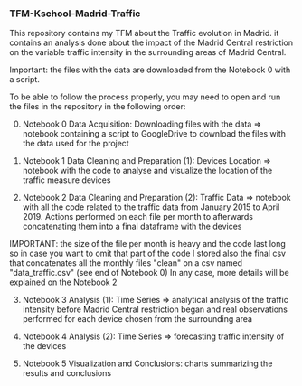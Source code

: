 ### TFM-Kschool-Madrid-Traffic

This repository contains my TFM about the Traffic evolution in Madrid. it contains an analysis done about the impact of the Madrid Central restriction on the variable traffic intensity in the surrounding areas of Madrid Central.

Important: the files with the data are downloaded from the Notebook 0 with a script.

To be able to follow the process properly, you may need to open and run the files in the repository in the following order:

0. Notebook 0 Data Acquisition: Downloading files with the data => notebook containing a script to GoogleDrive to download the files with the data used for the project

1. Notebook 1 Data Cleaning and Preparation (1): Devices Location => notebook with the code to analyse and visualize the location of the traffic measure devices

2. Notebook 2 Data Cleaning and Preparation (2): Traffic Data => notebook with all the code related to the traffic data from January 2015 to April 2019. Actions performed on each file per month to afterwards concatenating them into a final dataframe with the devices

IMPORTANT: the size of the file per month is heavy and the code last long so in case you want to omit that part of the code I stored also the final csv that concatenates all the monthly files "clean" on a csv named "data_traffic.csv" (see end of Notebook 0)
In any case, more details will be explained on the Notebook 2

3. Notebook 3 Analysis (1): Time Series => analytical analysis of the traffic intensity before Madrid Central restriction began and real observations performed for each device chosen from the surrounding area

4. Notebook 4 Analysis (2): Time Series => forecasting traffic intensity of the devices

5. Notebook 5 Visualization and Conclusions: charts summarizing the results and conclusions
